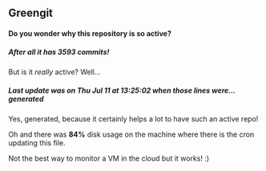 ## Greengit

#### Do you wonder why this repository is so active?

##### After all it has 3593 commits!

But is it *really* active? Well...

##### Last update was on Thu Jul 11 at 13:25:02 when those lines were... generated

Yes, generated, because it certainly helps a lot to have such an active repo!

Oh and there was **84%** disk usage on the machine
where there is the cron updating this file.

Not the best way to monitor a VM in the cloud but it works! :)
